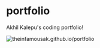 # portfolio
Akhil Kalepu's coding portfolio!

![theinfamousak.github.io/portfolio](https://theinfamousak.github.io/portfolio/)
